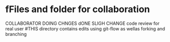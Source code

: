 # fFiles and folder for collaboration
 COLLABORATOR DOING CHNGES
 dONE SLIGH CHANGE
 code review for real user
#THIS directory contains edits using git-flow as wellas forking and branching